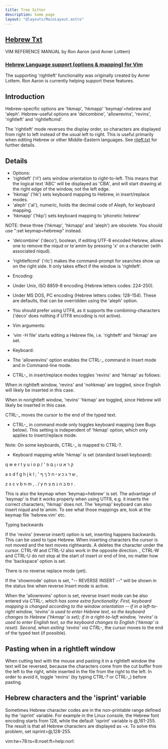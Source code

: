 ```yaml
---
title: Tree Sitter
description: Some page
layout: "@layouts/MainLayout.astro"
---
```



## <a id="Nvim" class="section-title" href="#Nvim"> Hebrew Txt</a> 

VIM REFERENCE MANUAL    by Ron Aaron (and Avner Lottem)


### <a id="hebrew" class="section-title" href="#hebrew">Hebrew Language support (options & mapping) for Vim</a>

The supporting 'rightleft' functionality was originally created by Avner
Lottem. <alottem at gmail dot com>  Ron Aaron <ron at ronware dot org> is
currently helping support these features.


Introduction
------------
Hebrew-specific options are 'hkmap', 'hkmapp' 'keymap'=hebrew and 'aleph'.
Hebrew-useful options are 'delcombine', 'allowrevins', 'revins', 'rightleft'
and 'rightleftcmd'.

The 'rightleft' mode reverses the display order, so characters are displayed
from right to left instead of the usual left to right.  This is useful
primarily when editing Hebrew or other Middle-Eastern languages.
See [rileft.txt](#rileft.txt) for further details.

Details
--------------
+  Options:
+  'rightleft' ('rl') sets window orientation to right-to-left.  This means
that the logical text 'ABC' will be displayed as 'CBA', and will start
drawing at the right edge of the window, not the left edge.
+  'hkmap' ('hk') sets keyboard mapping to Hebrew, in insert/replace modes.
+  'aleph' ('al'), numeric, holds the decimal code of Aleph, for keyboard
mapping.
+  'hkmapp' ('hkp') sets keyboard mapping to 'phonetic hebrew'

NOTE: these three ('hkmap', 'hkmapp' and 'aleph') are obsolete.  You should
use ":set keymap=hebrewp" instead.

+  'delcombine' ('deco'), boolean, if editing UTF-8 encoded Hebrew, allows
one to remove the niqud or te`amim by pressing 'x' on a character (with
associated niqud).

+  'rightleftcmd' ('rlc') makes the command-prompt for searches show up on
the right side.  It only takes effect if the window is 'rightleft'.

+  Encoding:
+  Under Unix, ISO 8859-8 encoding (Hebrew letters codes: 224-250).
+  Under MS DOS, PC encoding (Hebrew letters codes: 128-154).
These are defaults, that can be overridden using the 'aleph' option.
+  You should prefer using UTF8, as it supports the combining-characters
('deco' does nothing if UTF8 encoding is not active).

+  Vim arguments:
+  'vim -H file' starts editing a Hebrew file, i.e. 'rightleft' and 'hkmap'
are set.

+  Keyboard:
+  The 'allowrevins' option enables the CTRL-_ command in Insert mode and
in Command-line mode.

+  CTRL-_ in insert/replace modes toggles 'revins' and 'hkmap' as follows:

When in rightleft window, 'revins' and 'nohkmap' are toggled, since
English will likely be inserted in this case.

When in norightleft window, 'revins' 'hkmap' are toggled, since Hebrew
will likely be inserted in this case.

CTRL-_ moves the cursor to the end of the typed text.

+  CTRL-_ in command mode only toggles keyboard mapping (see Bugs below).
This setting is independent of 'hkmap' option, which only applies to
insert/replace mode.

Note: On some keyboards, CTRL-_ is mapped to CTRL-?.

+  Keyboard mapping while 'hkmap' is set (standard Israeli keyboard):

q w e r t y u i o p
/ ' ק ר א ט ו ן ם פ

a s d f g h j k l ; '
ש ד ג כ ע י ח ל ך ף ,

z x c v b n m , . /
ז ס ב ה נ מ צ ת ץ .

This is also the keymap when 'keymap=hebrew' is set.  The advantage of
'keymap' is that it works properly when using UTF8, e.g. it inserts the
correct characters; 'hkmap' does not.  The 'keymap' keyboard can also
insert niqud and te`amim.  To see what those mappings are, look at the
keymap file 'hebrew.vim' etc.


Typing backwards

If the 'revins' (reverse insert) option is set, inserting happens backwards.
This can be used to type Hebrew.  When inserting characters the cursor is not
moved and the text moves rightwards.  A <BS> deletes the character under the
cursor.  CTRL-W and CTRL-U also work in the opposite direction.  <BS>, CTRL-W
and CTRL-U do not stop at the start of insert or end of line, no matter how
the 'backspace' option is set.

There is no reverse replace mode (yet).

If the 'showmode' option is set, "-- REVERSE INSERT --" will be shown in the
status line when reverse Insert mode is active.

When the 'allowrevins' option is set, reverse Insert mode can be also entered
via CTRL-_, which has some extra functionality: First, keyboard mapping is
changed according to the window orientation -- if in a left-to-right window,
'revins' is used to enter Hebrew text, so the keyboard changes to Hebrew
('hkmap' is set); if in a right-to-left window, 'revins' is used to enter
English text, so the keyboard changes to English ('hkmap' is reset).  Second,
when exiting 'revins' via CTRL-_, the cursor moves to the end of the typed
text (if possible).


Pasting when in a rightleft window
----------------------------------
When cutting text with the mouse and pasting it in a rightleft window
the text will be reversed, because the characters come from the cut buffer
from the left to the right, while inserted in the file from the right to
the left.   In order to avoid it, toggle 'revins' (by typing CTRL-? or CTRL-_)
before pasting.


Hebrew characters and the 'isprint' variable
--------------------------------------------
Sometimes Hebrew character codes are in the non-printable range defined by
the 'isprint' variable.  For example in the Linux console, the Hebrew font
encoding starts from 128, while the default 'isprint' variable is @,161-255.
The result is that all Hebrew characters are displayed as ~x.  To solve this
problem, set isprint=@,128-255.


vim:tw=78:ts=8:noet:ft=help:norl:

